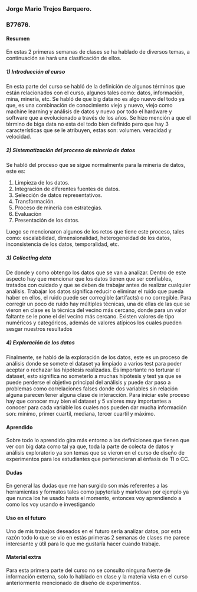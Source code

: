 ### **Jorge Mario Trejos Barquero.**
### **B77676.**

#### **Resumen**
En estas 2 primeras semanas de clases se ha hablado de diversos temas, a continuación se hará una clasificación de ellos.

##### 1) Introducción al curso
En esta parte del curso se habló de la definición de algunos términos que están relacionados con el curso, algunos tales como: datos, información, mina, minería, etc. Se habló de que big data no es algo nuevo del todo ya que, es una combinación de conocimiento viejo y nuevo, viejo como machine learning y análisis de datos y nuevo por todo el hardware y software que a evolucionado a través de los años. Se hizo mención a que el término de biga data no esta del todo bien definido pero que hay 3 características que se le atribuyen, estas son: volumen. veracidad y velocidad.

##### 2) Sistematización del proceso de minería de datos
Se habló del proceso que se sigue normalmente para la minería de datos, este es:
1) Limpieza de los datos. 
2) Integración de diferentes fuentes de datos. 
3) Selección de datos representativos. 
4) Transformación. 
5) Proceso de minería con estrategias. 
6) Evaluación 
7) Presentación de los datos. 

Luego se mencionaron algunos de los retos que tiene este proceso, tales como: escalabilidad, dimensionalidad, heterogeneidad de los datos, inconsistencia de los datos, temporalidad, etc.

##### 3) Collecting data
De donde y como obtengo los datos que se van a analizar. Dentro de este aspecto hay que mencionar que los datos tienen que ser confiables, tratados con cuidado y que se deben de trabajar antes de realizar cualquier análisis. Trabajar los datos significa reducir o eliminar el ruido que pueda haber en ellos, el ruido puede ser corregible (artifacts) o no corregible. Para corregir un poco de ruido hay múltiples técnicas, una de ellas de las que se vieron en clase es la técnica del vecino más cercano, donde para un valor faltante se le pone el del vecino más cercano. Existen valores de tipo numéricos y categóricos, además de valores atípicos los cuales pueden sesgar nuestros resultados

##### 4) Exploración de los datos
Finalmente, se habló de la exploración de los datos, este es un proceso de análisis donde se somete el dataset ya limpiado a varios test para poder aceptar o rechazar las hipótesis realizadas. Es importante no torturar el dataset, esto significa no someterlo a muchas hipótesis y test ya que se puede perderse el objetivo principal del análisis y puede dar paso a problemas como correlaciones falses donde dos variables sin relación alguna parecen tener alguna clase de interacción. Para iniciar este proceso hay que conocer muy bien el dataset y 5 valores muy importantes a conocer para cada variable los cuales nos pueden dar mucha información son: mínimo, primer cuartil, mediana, tercer cuartil y máximo.

#### **Aprendido**
Sobre todo lo aprendido gira más entorno a las definiciones que tienen que ver con big data como tal ya que, toda la parte de colecta de datos y análisis exploratorio ya son temas que se vieron en el curso de diseño de experimentos para los estudiantes que pertenecieran al énfasis de TI o CC.

#### **Dudas**
En general las dudas que me han surgido son más referentes a las herramientas y formatos tales como jupyterlab y markdown por ejemplo ya que nunca los he usado hasta el momento, entonces voy aprendiendo a como los voy usando e investigando

#### **Uso en el futuro**
Uno de mis trabajos deseados en el futuro sería analizar datos, por esta razón todo lo que se vio en estás primeras 2 semanas de clases me parece interesante y útil para lo que me gustaría hacer cuando trabaje.

#### **Material extra**
Para esta primera parte del curso no se consulto ninguna fuente de información externa, solo lo hablado en clase y la matería vista en el curso anteriormente mencionado de diseño de experimentos.